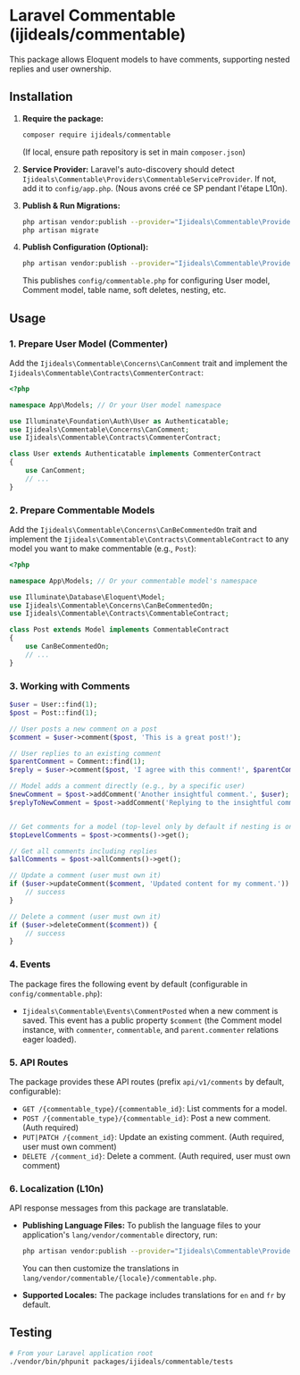 # Laravel Commentable (ijideals/commentable)

This package allows Eloquent models to have comments, supporting nested replies and user ownership.

## Installation

1.  **Require the package:**
    ```bash
    composer require ijideals/commentable
    ```
    (If local, ensure path repository is set in main `composer.json`)

2.  **Service Provider:**
    Laravel's auto-discovery should detect `Ijideals\Commentable\Providers\CommentableServiceProvider`. If not, add it to `config/app.php`. (Nous avons créé ce SP pendant l'étape L10n).

3.  **Publish & Run Migrations:**
    ```bash
    php artisan vendor:publish --provider="Ijideals\Commentable\Providers\CommentableServiceProvider" --tag="commentable-migrations"
    php artisan migrate
    ```

4.  **Publish Configuration (Optional):**
    ```bash
    php artisan vendor:publish --provider="Ijideals\Commentable\Providers\CommentableServiceProvider" --tag="commentable-config"
    ```
    This publishes `config/commentable.php` for configuring User model, Comment model, table name, soft deletes, nesting, etc.

## Usage

### 1. Prepare User Model (Commenter)

Add the `Ijideals\Commentable\Concerns\CanComment` trait and implement the `Ijideals\Commentable\Contracts\CommenterContract`:

```php
<?php

namespace App\Models; // Or your User model namespace

use Illuminate\Foundation\Auth\User as Authenticatable;
use Ijideals\Commentable\Concerns\CanComment;
use Ijideals\Commentable\Contracts\CommenterContract;

class User extends Authenticatable implements CommenterContract
{
    use CanComment;
    // ...
}
```

### 2. Prepare Commentable Models

Add the `Ijideals\Commentable\Concerns\CanBeCommentedOn` trait and implement the `Ijideals\Commentable\Contracts\CommentableContract` to any model you want to make commentable (e.g., `Post`):

```php
<?php

namespace App\Models; // Or your commentable model's namespace

use Illuminate\Database\Eloquent\Model;
use Ijideals\Commentable\Concerns\CanBeCommentedOn;
use Ijideals\Commentable\Contracts\CommentableContract;

class Post extends Model implements CommentableContract
{
    use CanBeCommentedOn;
    // ...
}
```

### 3. Working with Comments

```php
$user = User::find(1);
$post = Post::find(1);

// User posts a new comment on a post
$comment = $user->comment($post, 'This is a great post!');

// User replies to an existing comment
$parentComment = Comment::find(1);
$reply = $user->comment($post, 'I agree with this comment!', $parentComment);

// Model adds a comment directly (e.g., by a specific user)
$newComment = $post->addComment('Another insightful comment.', $user);
$replyToNewComment = $post->addComment('Replying to the insightful comment.', $user, $newComment);


// Get comments for a model (top-level only by default if nesting is on)
$topLevelComments = $post->comments()->get();

// Get all comments including replies
$allComments = $post->allComments()->get();

// Update a comment (user must own it)
if ($user->updateComment($comment, 'Updated content for my comment.')) {
    // success
}

// Delete a comment (user must own it)
if ($user->deleteComment($comment)) {
    // success
}
```

### 4. Events

The package fires the following event by default (configurable in `config/commentable.php`):
*   `Ijideals\Commentable\Events\CommentPosted` when a new comment is saved. This event has a public property `$comment` (the Comment model instance, with `commenter`, `commentable`, and `parent.commenter` relations eager loaded).

### 5. API Routes

The package provides these API routes (prefix `api/v1/comments` by default, configurable):
*   `GET /{commentable_type}/{commentable_id}`: List comments for a model.
*   `POST /{commentable_type}/{commentable_id}`: Post a new comment. (Auth required)
*   `PUT|PATCH /{comment_id}`: Update an existing comment. (Auth required, user must own comment)
*   `DELETE /{comment_id}`: Delete a comment. (Auth required, user must own comment)

### 6. Localization (L10n)

API response messages from this package are translatable.

*   **Publishing Language Files:**
    To publish the language files to your application's `lang/vendor/commentable` directory, run:
    ```bash
    php artisan vendor:publish --provider="Ijideals\Commentable\Providers\CommentableServiceProvider" --tag="commentable-lang"
    ```
    You can then customize the translations in `lang/vendor/commentable/{locale}/commentable.php`.

*   **Supported Locales:**
    The package includes translations for `en` and `fr` by default.

## Testing

```bash
# From your Laravel application root
./vendor/bin/phpunit packages/ijideals/commentable/tests
```
